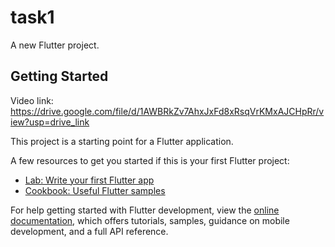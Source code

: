 # task1

A new Flutter project.

## Getting Started

Video link: https://drive.google.com/file/d/1AWBRkZv7AhxJxFd8xRsqVrKMxAJCHpRr/view?usp=drive_link

This project is a starting point for a Flutter application.

A few resources to get you started if this is your first Flutter project:

- [Lab: Write your first Flutter app](https://docs.flutter.dev/get-started/codelab)
- [Cookbook: Useful Flutter samples](https://docs.flutter.dev/cookbook)

For help getting started with Flutter development, view the
[online documentation](https://docs.flutter.dev/), which offers tutorials,
samples, guidance on mobile development, and a full API reference.
